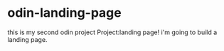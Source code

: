 # odin-landing-page
this is my second odin project
Project:landing page!
i'm going to build a landing page.
